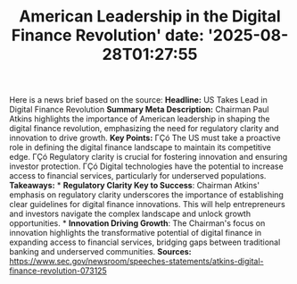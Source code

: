 ﻿---
title: "American Leadership in the Digital Finance Revolution'
date: '2025-08-28T01:27:55"
category: "Markets"
summary: ""
slug: "american leadership in the digital finance revolution"
source_urls:
  - "https://www.sec.gov/newsroom/speeches-statements/atkins-digital-finance-revolution-073125"
seo:
  title: "American Leadership in the Digital Finance Revolution | Hash n Hedge'
  description: '"
  keywords: ["news", "markets", "brief"]
---
Here is a news brief based on the source:  **Headline:** US Takes Lead in Digital Finance Revolution  **Summary Meta Description:** Chairman Paul Atkins highlights the importance of American leadership in shaping the digital finance revolution, emphasizing the need for regulatory clarity and innovation to drive growth.  **Key Points:**  ΓÇó The US must take a proactive role in defining the digital finance landscape to maintain its competitive edge. ΓÇó Regulatory clarity is crucial for fostering innovation and ensuring investor protection. ΓÇó Digital technologies have the potential to increase access to financial services, particularly for underserved populations.  **Takeaways:**  * **Regulatory Clarity Key to Success**: Chairman Atkins' emphasis on regulatory clarity underscores the importance of establishing clear guidelines for digital finance innovations. This will help entrepreneurs and investors navigate the complex landscape and unlock growth opportunities. * **Innovation Driving Growth**: The Chairman's focus on innovation highlights the transformative potential of digital finance in expanding access to financial services, bridging gaps between traditional banking and underserved communities.  **Sources:**  https://www.sec.gov/newsroom/speeches-statements/atkins-digital-finance-revolution-073125 
